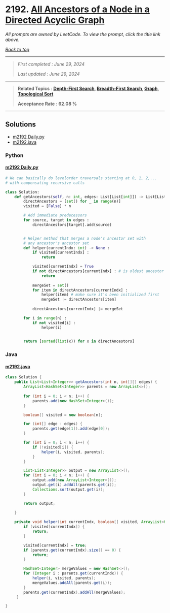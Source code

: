 # 2192. [All Ancestors of a Node in a Directed Acyclic Graph](<https://leetcode.com/problems/all-ancestors-of-a-node-in-a-directed-acyclic-graph>)

*All prompts are owned by LeetCode. To view the prompt, click the title link above.*

*[Back to top](<../README.md>)*

------

> *First completed : June 29, 2024*
>
> *Last updated : June 29, 2024*

------

> **Related Topics** : **[Depth-First Search](<by_topic/Depth-First Search.md>), [Breadth-First Search](<by_topic/Breadth-First Search.md>), [Graph](<by_topic/Graph.md>), [Topological Sort](<by_topic/Topological Sort.md>)**
>
> **Acceptance Rate** : **62.08 %**

------

## Solutions

- [m2192 Daily.py](<../my-submissions/m2192 Daily.py>)
- [m2192.java](<../my-submissions/m2192.java>)
### Python
#### [m2192 Daily.py](<../my-submissions/m2192 Daily.py>)
```Python
# We can basically do levelorder traversals starting at 0, 1, 2,...
# with compensating recursive calls

class Solution:
    def getAncestors(self, n: int, edges: List[List[int]]) -> List[List[int]]:
        directAncestors = [set() for _ in range(n)]
        visited = [False] * n

        # Add immediate predecessors
        for source, target in edges :
            directAncestors[target].add(source)


        # Helper method that merges a node's ancestor set with 
        # any ancestor's ancestor set
        def helper(currentIndx: int) -> None :
            if visited[currentIndx] :
                return

            visited[currentIndx] = True
            if not directAncestors[currentIndx] : # is oldest ancestor
                return
            
            mergeSet = set()
            for item in directAncestors[currentIndx] :
                helper(item) # make sure it's been initialized first
                mergeSet |= directAncestors[item]
            
            directAncestors[currentIndx] |= mergeSet

        for i in range(n) :
            if not visited[i] :
                helper(i)
            

        return [sorted(list(x)) for x in directAncestors]
```

### Java
#### [m2192.java](<../my-submissions/m2192.java>)
```Java
class Solution {
    public List<List<Integer>> getAncestors(int n, int[][] edges) {
        ArrayList<HashSet<Integer>> parents = new ArrayList<>();
        
        for (int i = 0; i < n; i++) {
            parents.add(new HashSet<Integer>());
        }

        boolean[] visited = new boolean[n];

        for (int[] edge : edges) {
            parents.get(edge[1]).add(edge[0]);
        }

        for (int i = 0; i < n; i++) {
            if (!visited[i]) {
                helper(i, visited, parents);
            }
        }

        List<List<Integer>> output = new ArrayList<>();
        for (int i = 0; i < n; i++) {
            output.add(new ArrayList<Integer>());
            output.get(i).addAll(parents.get(i));
            Collections.sort(output.get(i));
        }

        return output;

    }
    
    private void helper(int currentIndx, boolean[] visited, ArrayList<HashSet<Integer>> parents) {
        if (visited[currentIndx]) {
            return;
        }

        visited[currentIndx] = true;
        if (parents.get(currentIndx).size() == 0) {
            return;
        }

        HashSet<Integer> mergeValues = new HashSet<>();
        for (Integer i : parents.get(currentIndx)) {
            helper(i, visited, parents);
            mergeValues.addAll(parents.get(i));
        }
        parents.get(currentIndx).addAll(mergeValues);
     }

}

```

